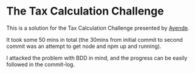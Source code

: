 The Tax Calculation Challenge
=============================

This is a solution for the Tax Calculation Challenge presented by [Ayende](http://ayende.com/blog/108545/the-tax-calculation-challenge).

It took some 50 mins in total (the 30mins from initial commit to second commit was an attempt to get node and npm up and running).

I attacked the problem with BDD in mind, and the progress can be easily followed in the commit-log.